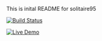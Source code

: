 This is inital README for solitaire95

[![Build Status](https://travis-ci.com/piotrbartnik/solitaire95.svg?branch=master)](https://travis-ci.com/piotrbartnik/solitaire95)

[![Live Demo](https://img.shields.io/badge/demo-online-green.svg)](https://solitaire95-4b3b8.web.app/)
